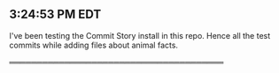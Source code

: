 ## 3:24:53 PM EDT

I've been testing the Commit Story install in this repo. Hence all the test commits while adding files about animal facts.

═══════════════════════════════════════

